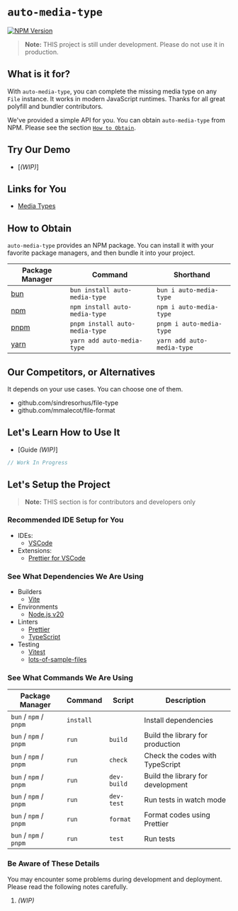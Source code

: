 # `auto-media-type`

[![NPM Version](https://img.shields.io/npm/v/auto-media-type?style=for-the-badge&logo=npm&logoColor=white)](https://www.npmjs.com/package/auto-media-type)

> **Note:** THIS project is still under development. Please do not use it in production.

## What is it for?

With `auto-media-type`, you can complete the missing media type on any `File` instance. It works in modern JavaScript runtimes. Thanks for all great polyfill and bundler contributors.

We've provided a simple API for you. You can obtain `auto-media-type` from NPM. Please see the section [`How to Obtain`](#how-to-obtain).

## Try Our Demo

- [_(WIP)_]

## Links for You

- [Media Types](./docs/media-types/README.md)

## How to Obtain

`auto-media-type` provides an NPM package. You can install it with your favorite package managers, and then bundle it into your project.

| Package Manager               | Command                        | Shorthand                  |
| ----------------------------- | ------------------------------ | -------------------------- |
| [bun](https://bun.sh/)        | `bun install auto-media-type`  | `bun i auto-media-type`    |
| [npm](https://www.npmjs.com/) | `npm install auto-media-type`  | `npm i auto-media-type`    |
| [pnpm](https://pnpm.io/)      | `pnpm install auto-media-type` | `pnpm i auto-media-type`   |
| [yarn](https://yarnpkg.com/)  | `yarn add auto-media-type`     | `yarn add auto-media-type` |

## Our Competitors, or Alternatives

It depends on your use cases. You can choose one of them.

- github.com/sindresorhus/file-type
- github.com/mmalecot/file-format

## Let's Learn How to Use It

- [Guide _*(WIP)*_]

```javascript
// Work In Progress
```

## Let's Setup the Project

> **Note:** THIS section is for contributors and developers only

### Recommended IDE Setup for You

- IDEs:
  - [VSCode](https://code.visualstudio.com/)
- Extensions:
  - [Prettier for VSCode](https://marketplace.visualstudio.com/items?itemName=esbenp.prettier-vscode)

### See What Dependencies We Are Using

- Builders
  - [Vite](https://vitejs.dev/)
- Environments
  - [Node.js v20](https://nodejs.org/)
- Linters
  - [Prettier](https://prettier.io/)
  - [TypeScript](https://www.typescriptlang.org/)
- Testing
  - [Vitest](https://vitest.dev/)
  - [lots-of-sample-files](https://asherjingkongchen.github.io/lots-of-sample-files/)

### See What Commands We Are Using

| Package Manager        | Command   | Script      | Description                       |
| ---------------------- | --------- | ----------- | --------------------------------- |
| `bun` / `npm` / `pnpm` | `install` |             | Install dependencies              |
| `bun` / `npm` / `pnpm` | `run`     | `build`     | Build the library for production  |
| `bun` / `npm` / `pnpm` | `run`     | `check`     | Check the codes with TypeScript   |
| `bun` / `npm` / `pnpm` | `run`     | `dev-build` | Build the library for development |
| `bun` / `npm` / `pnpm` | `run`     | `dev-test`  | Run tests in watch mode           |
| `bun` / `npm` / `pnpm` | `run`     | `format`    | Format codes using Prettier       |
| `bun` / `npm` / `pnpm` | `run`     | `test`      | Run tests                         |

### Be Aware of These Details

You may encounter some problems during development and deployment.
Please read the following notes carefully.

1. _(WIP)_
